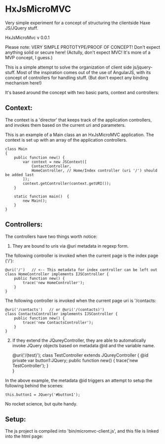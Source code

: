 HxJsMicroMVC
============

Very simple experiment for a concept of structuring the clientside Haxe JS/JQuery stuff. 

HxJsMicroMvc v 0.0.1

Please note:
VERY SIMPLE PROTOTYPE/PROOF OF CONCEPT!
Don't expect anything solid or secure here!
(Actully, don't expect MVC! It's more of a MVP concept, I guess.)

This is a simple attempt to solve the organization of client side js/jquery-stuff.
Most of the inspiration comes out of the use of AngularJS, with its concept of
controllers for handling stuff. (But don't expect any binding mechanism here!)

It's based around the concept with two basic parts, context and controllers:

Context:
-------
The context is a 'director' that keeps track of the application controllers, and
invokes them based on the current uri and parameters.

This is an example of a Main class an an HxJsMicroMVC application.
The context is set up with an array of the application controllers.

    class Main 
    {	
        public function new() {
    	    var context = new JSContext([
                ContactController,
                HomeController, // Home/Index controller (uri '/') should be added last
            ]);		
            context.getController(context.getURI());
        }
	
        static function main() 	{		
            new Main();
        }	
    }

Controllers:
------------

The controllers have two things worth notice:
1. They are bound to uris via @uri metadata in regexp form. 

The following controller is invoked when the current page is the index page ('/'):

	@uri('/')   // <-- This metadata for index controller can be left out
	class HomeController implements IJSController {	
		public function new() {
			trace('new HomeController');
		}		
	}

The following controller is invoked when the current page uri is '/contacts:
	
	@uri('/contacts')   // or @uri('/(contacts)')
	class ContactsController implements IJSController {	
		public function new() {
			trace('new ContactsController');
		}		
	}

2. If they extend the JQureyController, they are able to automatically invoke JQuery 
objects based on metadata @id and the variable name.

	@uri('/(test)');
	class TestController extends JQureyController {	
		@id private var button1:JQuery; 
		public function new() {
			trace('new TestController');
		}	
	}

In the above example, the metadata @id triggers an attempt to setup the following behind the scenes:

    this.button1 = JQuery('#button1');

No rocket science, but quite handy.


Setup:
------

The js project is compiled into 'bin/micromvc-client.js', and this file is
linked into the html page:
<script src="/micromvc-client.js"></script>	